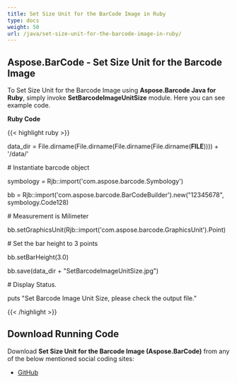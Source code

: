 ```yaml
---
title: Set Size Unit for the BarCode Image in Ruby
type: docs
weight: 50
url: /java/set-size-unit-for-the-barcode-image-in-ruby/
---
```


## **Aspose.BarCode - Set Size Unit for the Barcode Image**
To Set Size Unit for the Barcode Image using **Aspose.Barcode Java for Ruby**, simply invoke **SetBarcodeImageUnitSize** module. Here you can see example code.

**Ruby Code**

{{< highlight ruby >}}

 data_dir = File.dirname(File.dirname(File.dirname(File.dirname(__FILE__)))) + '/data/'



\# Instantiate barcode object

symbology = Rjb::import('com.aspose.barcode.Symbology')

bb = Rjb::import('com.aspose.barcode.BarCodeBuilder').new("12345678", symbology.Code128)

\# Measurement is Milimeter

bb.setGraphicsUnit(Rjb::import('com.aspose.barcode.GraphicsUnit').Point)

\# Set the bar height to 3 points

bb.setBarHeight(3.0)

bb.save(data_dir + "SetBarcodeImageUnitSize.jpg")

\# Display Status.

puts "Set Barcode Image Unit Size, please check the output file."

{{< /highlight >}}
## **Download Running Code**
Download **Set Size Unit for the Barcode Image (Aspose.BarCode)** from any of the below mentioned social coding sites:

- [GitHub](https://github.com/aspose-barcode/Aspose.BarCode-for-Java/blob/master/Plugins/Aspose_Barcode_Java_for_Ruby/lib/asposebarcodejava/BarcodeImage/setbarcodeimageunitsize.rb)
